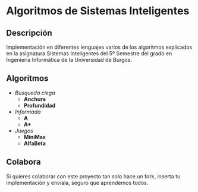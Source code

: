 Algoritmos de Sistemas Inteligentes
=

Descripción
-

Implementación en diferentes lenguajes varios de los algoritmos explicados en la asignatura Sistemas Inteligentes del 5º Semestre del grado en Ingeniería Informática de la Universidad de Burgos.

Algoritmos
-

* *Busqueda ciega*
  * **Anchura**
  * **Profundidad**
* *Informada*
  * **A**
  * **A\***
* *Juegos*
  * **MiniMax**
  * **AlfaBeta**


Colabora
-

Si quieres colaborar con este proyecto tan solo hace un fork, inserta tu implementación y envíala, seguro que aprendemos todos.